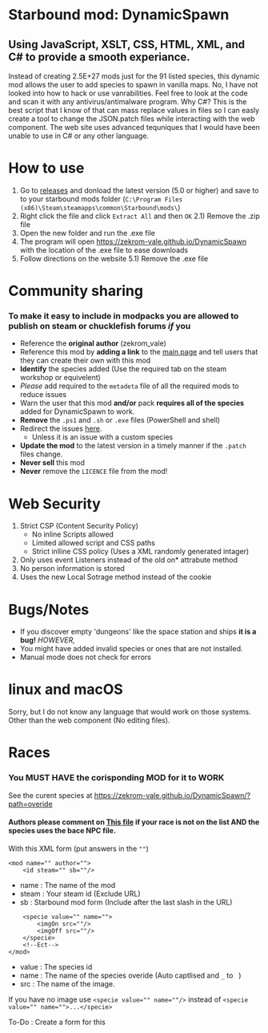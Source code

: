 # Starbound mod: DynamicSpawn
## Using JavaScript, XSLT, CSS, HTML, XML, and C# to provide a smooth experiance.
Instead of creating 2.5E+27 mods just for the 91 listed species, this dynamic mod allows the user to add species to spawn in vanilla maps.  No, I have not looked into how to hack or use vanrabilities.  Feel free to look at the code and scan it with any antivirus/antimalware program.  Why C#?  This is the best script that I know of that can mass replace values in files so I can easly create a tool to change the JSON.patch files while interacting with the web component.  The web site uses advanced tequniques that I would have been unable to use in C# or any other language.
# How to use
1) Go to [releases](https://github.com/zekrom-vale/DynamicSpawn/releases) and donload the latest version (5.0 or higher) and save to to your starbound mods folder (`C:\Program Files (x86)\Steam\steamapps\common\Starbound\mods\`)
2) Right click the file and click `Extract All` and then `OK`
2.1) Remove the .zip file
3) Open the new folder and run the .exe file
4) The program will open https://zekrom-vale.github.io/DynamicSpawn with the location of the .exe file to ease downloads
5) Follow directions on the website
5.1) Remove the .exe file

# Community sharing
### To make it easy to include in modpacks you are allowed to publish on steam or chucklefish forums _if_ you
* Reference the __original author__ (zekrom_vale)
* Reference this mod by __adding a link__ to the [main page](https://github.com/zekrom-vale/DynamicSpawn) and tell users that they can create their own with this mod
* __Identify__ the species added (Use the required tab on the steam workshop or equivelent)
* _Please_ add required to the `metadeta` file of all the required mods to reduce issues
* Warn the user that this mod __and/or__ pack __requires all of the species__ added for DynamicSpawn to work.
* __Remove__ the `.ps1` and `.sh` or `.exe` files (PowerShell and shell)
* Redirect the issues [here](https://github.com/zekrom-vale/DynamicSpawn/issues).
	* Unless it is an issue with a custom species
* __Update the mod__ to the latest version in a timely manner if the `.patch` files change.
* __Never sell__ this mod
* __Never__ remove the `LICENCE` file from the mod!

# Web Security
1) Strict CSP (Content Security Policy)
	* No inline Scripts allowed
	* Limited allowed script and CSS paths
	* Strict inlline CSS policy (Uses a XML randomly generated intager)
2) Only uses event Listeners instead of the old on* attrabute method
3) No person information is stored
4) Uses the new Local Sotrage method instead of the cookie

# Bugs/Notes
* If you discover empty 'dungeons' like the space station and ships __it is a bug!__  _HOWEVER,_
* You might have added invalid species or ones that are not installed.
* Manual mode does not check for errors

# linux and macOS
Sorry, but I do not know any language that would work on those systems.  Other than the web component (No editing files).

# Races
### You MUST HAVE the corisponding MOD for it to WORK
See the curent species at https://zekrom-vale.github.io/DynamicSpawn/?path=overide
#### Authors please comment on [This file](https://github.com/zekrom-vale/DynamicSpawn/blob/master/README.md) if your race is not on the list __AND__ the species uses the bace NPC file.
With this XML form (put answers in the `""`)
```
<mod name="" author="">
	<id steam="" sb=""/>
```
* name : The name of the mod
* steam : Your steam id (Exclude URL)
* sb : Starbound mod form (Include after the last slash in the URL)
```
	<specie value="" name="">
		<imgOn src=""/>
		<imgOff src=""/>
	</specie>
	<!--Ect-->
</mod>
```
* value : The species id
* name : The name of the species overide (Auto captlised and `_` to ` `)
* src : The name of the image.

If you have no image use `<specie value="" name=""/>` instead of `<specie value="" name="">...</specie>`

To-Do : Create a form for this
